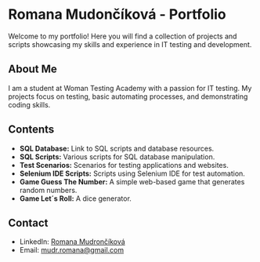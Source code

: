 # Romana Mudončíková - Portfolio

Welcome to my portfolio! Here you will find a collection of projects and scripts showcasing my skills and experience in IT testing and development.

## About Me

I am a student at Woman Testing Academy with a passion for IT testing. My projects focus on testing, basic automating processes, and demonstrating coding skills.

## Contents

- **SQL Database:** Link to SQL scripts and database resources.
- **SQL Scripts:** Various scripts for SQL database manipulation.
- **Test Scenarios:** Scenarios for testing applications and websites.
- **Selenium IDE Scripts:** Scripts using Selenium IDE for test automation.
- **Game Guess The Number:** A simple web-based game that generates random numbers.
- **Game Let´s Roll:** A dice generator.

## Contact

- LinkedIn: [Romana Mudrončíková](https://linkedin.com/in/romana-mudrončíková)
- Email: mudr.romana@gmail.com
